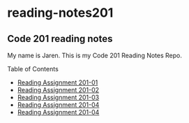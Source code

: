 # reading-notes201

## Code 201 reading notes

My name is Jaren. This is my Code 201 Reading Notes Repo.

Table of Contents

- [Reading Assignment 201-01](/class-01.md)
- [Reading Assignment 201-02](/class-02.md)
- [Reading Assignment 201-03](/class-03.md)
- [Reading Assignment 201-04](/class-04.md)
- [Reading Assignment 201-04](/class-05.md)